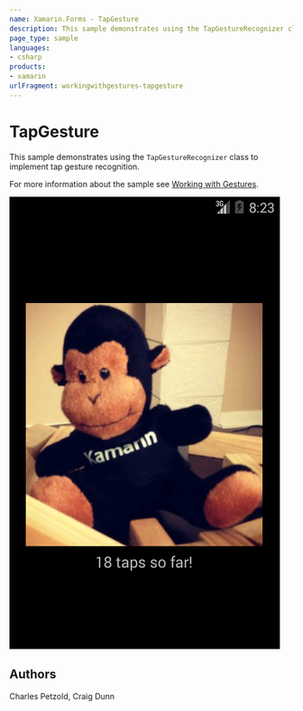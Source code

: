 ```yaml
---
name: Xamarin.Forms - TapGesture
description: This sample demonstrates using the TapGestureRecognizer class to implement tap gesture recognition.
page_type: sample
languages:
- csharp
products:
- xamarin
urlFragment: workingwithgestures-tapgesture
---
```

# TapGesture

This sample demonstrates using the `TapGestureRecognizer` class to implement tap gesture recognition.

For more information about the sample see [Working with Gestures](https://docs.microsoft.com/xamarin/xamarin-forms/app-fundamentals/gestures/tap).

![TapGesture application screenshot](Screenshots/Android.png "TapGesture application screenshot")

## Authors

Charles Petzold, Craig Dunn
